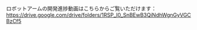 ロボットアームの開発進捗動画はこちらからご覧いただけます：
https://drive.google.com/drive/folders/1RSP_I0_SnBEwB3QiNdhWgnGyVGCBzCf5
